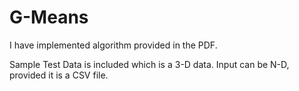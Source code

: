 # G-Means
I have implemented algorithm provided in the PDF.

Sample Test Data is included which is a 3-D data.
Input can be N-D, provided it is a CSV file.
